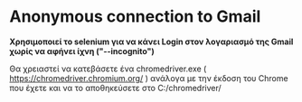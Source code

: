 # Anonymous connection to Gmail


**Χρησιμοποιεί το selenium για να κάνει Login στον λογαριασμό της Gmail χωρίς να αφήνει ίχνη ("--incognito")**

Θα χρειαστεί να κατεβάσετε ένα chromedriver.exe ( https://chromedriver.chromium.org/ ) ανάλογα με την έκδοση του Chrome που έχετε και να το αποθηκεύσετε στο C:/chromedriver/
